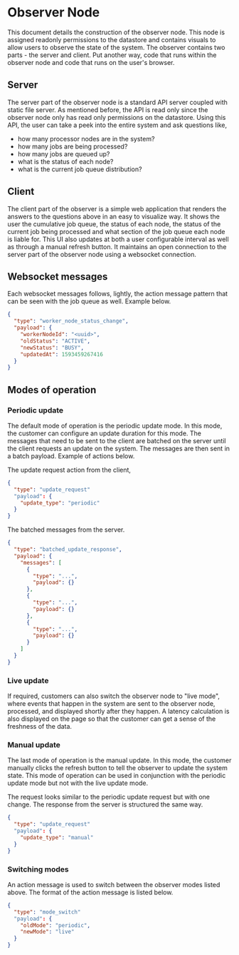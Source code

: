 # Observer Node

This document details the construction of the observer node. This node is assigned readonly permissions to the datastore and contains visuals to allow users to observe the state of the system. The observer contains two parts - the server and client. Put another way, code that runs within the observer node and code that runs on the user's browser.

## Server

The server part of the observer node is a standard API server coupled with static file server. As mentioned before, the API is read only since the observer node only has read only permissions on the datastore. Using this API, the user can take a peek into the entire system and ask questions like,

- how many processor nodes are in the system?
- how many jobs are being processed?
- how many jobs are queued up?
- what is the status of each node?
- what is the current job queue distribution?

## Client

The client part of the observer is a simple web application that renders the answers to the questions above in an easy to visualize way. It shows the user the cumulative job queue, the status of each node, the status of the current job being processed and what section of the job queue each node is liable for. This UI also updates at both a user configurable interval as well as through a manual refresh button. It maintains an open connection to the server part of the observer node using a websocket connection.

## Websocket messages

Each websocket messages follows, lightly, the action message pattern that can be seen with the job queue as well. Example below.

```json
{
  "type": "worker_node_status_change",
  "payload": {
    "workerNodeId": "<uuid>",
    "oldStatus": "ACTIVE",
    "newStatus": "BUSY",
    "updatedAt": 1593459267416
  }
}
```

## Modes of operation

### Periodic update

The default mode of operation is the periodic update mode. In this mode, the customer can configure an update duration for this mode. The messages that need to be sent to the client are batched on the server until the client requests an update on the system. The messages are then sent in a batch payload. Example of actions below.

The update request action from the client,

```json
{
  "type": "update_request"
  "payload": {
    "update_type": "periodic"
  }
}
```

The batched messages from the server.

```json
{
  "type": "batched_update_response",
  "payload": {
    "messages": [
      {
        "type": "...",
        "payload": {}
      },
      {
        "type": "...",
        "payload": {}
      },
      {
        "type": "...",
        "payload": {}
      }
    ]
  }
}
```

### Live update

If required, customers can also switch the observer node to "live mode", where events that happen in the system are sent to the observer node, processed, and displayed shortly after they happen. A latency calculation is also displayed on the page so that the customer can get a sense of the freshness of the data.

### Manual update

The last mode of operation is the manual update. In this mode, the customer manually clicks the refresh button to tell the observer to update the system state. This mode of operation can be used in conjunction with the periodic update mode but not with the live update mode.

The request looks similar to the periodic update request but with one change. The response from the server is structured the same way.

```json
{
  "type": "update_request"
  "payload": {
    "update_type": "manual"
  }
}
```

### Switching modes

An action message is used to switch between the observer modes listed above. The format of the action message is listed below.

```json
{
  "type": "mode_switch"
  "payload": {
    "oldMode": "periodic",
    "newMode": "live"
  }
}
```

